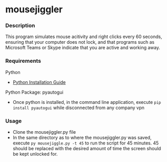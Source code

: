# mousejiggler

### Description
This program simulates mouse acitivity and right clicks every 60 seconds, ensuring that your computer does not lock, and that programs such as Microsoft Teams or Skype indicate that you are active and working away. 

### Requirements
Python
* [Python Installation Guide](https://realpython.com/installing-python/)

Python Package: pyautogui
* Once python is installed, in the command line application, execute ``` pip install pyautogui ``` while disconnected from any company vpn

### Usage
* Clone the mousejiggler.py file
* In the same directory as to where the mousejiggler.py was saved, execute ``` py mousejiggle.py -t 45 ``` to run the script for 45 minutes. 45 should be replaced with the desired amount of time the screen should be kept unlocked for. 
